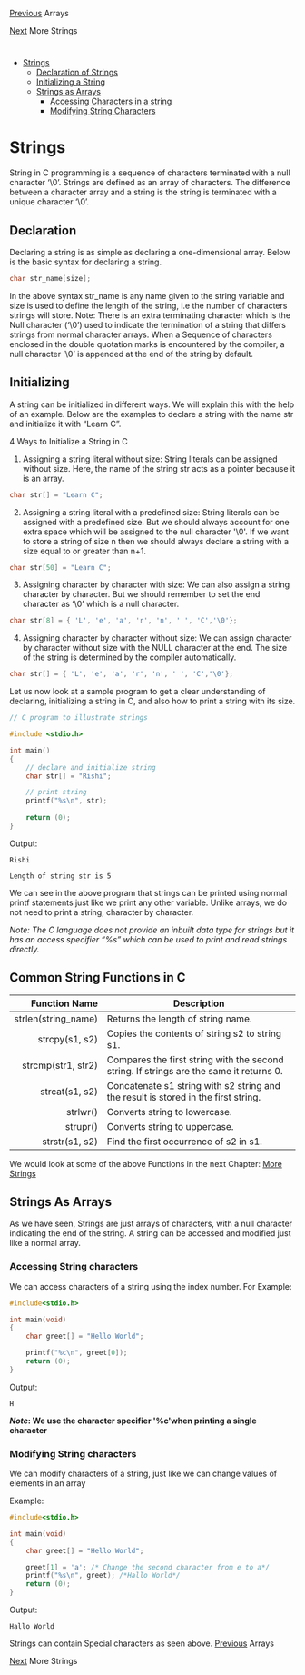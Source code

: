 [Previous](../03_Arrays/arrays.md) Arrays

[Next](../04_1_More_Strings/more_strings.md) More Strings
#
* [Strings](./strings.md#strings)
	* [Declaration of Strings](./strings.md$declaration)
	* [Initializing a String](./strings.md#initializing)
	* [Strings as Arrays](./strings.md#strings-as-arrays)
		* [Accessing Characters in a string](./strings.md#accessing-string-characters)
		* [Modifying String Characters](./strings.md#modifying-string-characters)


# Strings
String in C programming is a sequence of characters terminated with a null character ‘\0’. Strings are defined as an array of characters. The difference between a character array and a string is the string is terminated with a unique character ‘\0’.
## Declaration 
Declaring a string is as simple as declaring a one-dimensional array. Below is the basic syntax for declaring a string.
```C
char str_name[size];
```
In the above syntax str_name is any name given to the string variable and size is used to define the length of the string, i.e the number of characters strings will store. 
Note: There is an extra terminating character which is the Null character (‘\0’) used to indicate the termination of a string that differs strings from normal character arrays. When a Sequence of characters enclosed in the double quotation marks is encountered by the compiler, a null character ‘\0’ is appended at the end of the string by default.
## Initializing
A string can be initialized in different ways. We will explain this with the help of an example. Below are the examples to declare a string with the name str and initialize it with “Learn C”.

4 Ways to Initialize a String in C
1. Assigning a string literal without size: String literals can be assigned without size. Here, the name of the string str acts as a pointer because it is an array.
```C
char str[] = "Learn C"; 
```
2. Assigning a string literal with a predefined size: String literals can be assigned with a predefined size. But we should always account for one extra space which will be assigned to the null character '\0'. If we want to store a string of size n then we should always declare a string with a size equal to or greater than n+1.
```C
char str[50] = "Learn C";
```
3. Assigning character by character with size: We can also assign a string character by character. But we should remember to set the end character as ‘\0’ which is a null character.
```C
char str[8] = { 'L', 'e', 'a', 'r', 'n', ' ', 'C','\0'};
```
4. Assigning character by character without size: We can assign character by character without size with the NULL character at the end. The size of the string is determined by the compiler automatically.
```C
char str[] = { 'L', 'e', 'a', 'r', 'n', ' ', 'C','\0'};
```
Let us now look at a sample program to get a clear understanding of declaring, initializing a string in C, and also how to print a string with its size. 
```C
// C program to illustrate strings

#include <stdio.h>

int main()
{
	// declare and initialize string
	char str[] = "Rishi";

	// print string
	printf("%s\n", str);
	
	return (0);
}
```
Output:
```
Rishi

Length of string str is 5
```
We can see in the above program that strings can be printed using normal printf statements just like we print any other variable. Unlike arrays, we do not need to print a string, character by character. 

*Note: The C language does not provide an inbuilt data type for strings but it has an access specifier “%s” which can be used to print and read strings directly.*


## Common String Functions in C

| Function Name      |     Description |
| -----------------:  | --------------- |
|strlen(string_name) |	Returns the length of string name.
|strcpy(s1, s2)	    |    Copies the contents of string s2 to string s1.
|strcmp(str1, str2)	|    Compares the first string with the second string. If strings are the same it returns 0.
|strcat(s1, s2)	    |    Concatenate s1 string with s2 string and the result is stored in the first string.
|strlwr()	        |    Converts string to lowercase.
|strupr()	        |    Converts string to uppercase.
|strstr(s1, s2)	    |    Find the first occurrence of s2 in s1.

We would look at some of the above Functions in the next Chapter: [More Strings](../04_1_More_Strings/more_strings.md)

## Strings As Arrays
As we have seen, Strings are just arrays of characters, with a null character indicating the end of the string. A string can be accessed and modified just like a normal array.
### Accessing String characters
We can access characters of a string using the index number. For Example:
```C
#include<stdio.h>

int main(void)
{
	char greet[] = "Hello World";

	printf("%c\n", greet[0]);
	return (0);
}
```
Output: 
```
H
```
***Note*: We use the character specifier '%c'when printing a single character**
### Modifying String characters
We can modify characters of a string, just like we can change values of elements in an array

Example:
```C
#include<stdio.h>

int main(void)
{
	char greet[] = "Hello World";

	greet[1] = 'a'; /* Change the second character from e to a*/
	printf("%s\n", greet); /*Hallo World*/
	return (0);
}
```
Output:
```
Hallo World
```
Strings can contain Special characters as seen above.
[Previous](../03_Arrays/arrays.md) Arrays

[Next](../04_1_More_Strings/more_strings.md) More Strings
